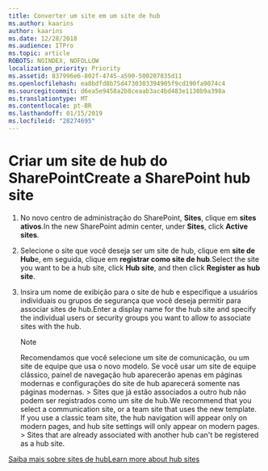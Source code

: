 ```yaml
---
title: Converter um site em um site de hub
ms.author: kaarins
author: kaarins
ms.date: 12/28/2018
ms.audience: ITPro
ms.topic: article
ROBOTS: NOINDEX, NOFOLLOW
localization_priority: Priority
ms.assetid: 837996e6-802f-4745-a590-500207835d11
ms.openlocfilehash: ea8bdfd8b75d4730303394905f9cd190fa9074c4
ms.sourcegitcommit: d6ea5e9458a2b8ceaab3ac4bd483e1130b9a398a
ms.translationtype: MT
ms.contentlocale: pt-BR
ms.lasthandoff: 01/15/2019
ms.locfileid: "28274695"
---
```

# <a name="create-a-sharepoint-hub-site"></a><span data-ttu-id="8a784-102">Criar um site de hub do SharePoint</span><span class="sxs-lookup"><span data-stu-id="8a784-102">Create a SharePoint hub site</span></span>

1. <span data-ttu-id="8a784-103">No novo centro de administração do SharePoint, **Sites**, clique em **sites ativos**.</span><span class="sxs-lookup"><span data-stu-id="8a784-103">In the new SharePoint admin center, under **Sites**, click **Active sites**.</span></span> 
    
2. <span data-ttu-id="8a784-104">Selecione o site que você deseja ser um site de hub, clique em **site de Hub**e, em seguida, clique em **registrar como site de hub**.</span><span class="sxs-lookup"><span data-stu-id="8a784-104">Select the site you want to be a hub site, click **Hub site**, and then click **Register as hub site**.</span></span> 
    
3. <span data-ttu-id="8a784-105">Insira um nome de exibição para o site de hub e especifique a usuários individuais ou grupos de segurança que você deseja permitir para associar sites de hub.</span><span class="sxs-lookup"><span data-stu-id="8a784-105">Enter a display name for the hub site and specify the individual users or security groups you want to allow to associate sites with the hub.</span></span>
    
    > [!NOTE]
    >  <span data-ttu-id="8a784-p101">Recomendamos que você selecione um site de comunicação, ou um site de equipe que usa o novo modelo. Se você usar um site de equipe clássico, painel de navegação hub aparecerão apenas em páginas modernas e configurações do site de hub aparecerá somente nas páginas modernas. > Sites que já estão associados a outro hub não podem ser registrados como um site de hub.</span><span class="sxs-lookup"><span data-stu-id="8a784-p101">We recommend that you select a communication site, or a team site that uses the new template. If you use a classic team site, the hub navigation will appear only on modern pages, and hub site settings will only appear on modern pages. >  Sites that are already associated with another hub can't be registered as a hub site.</span></span> 
  
[<span data-ttu-id="8a784-109">Saiba mais sobre sites de hub</span><span class="sxs-lookup"><span data-stu-id="8a784-109">Learn more about hub sites</span></span>](https://go.microsoft.com/fwlink/?linkid=869149)
  


